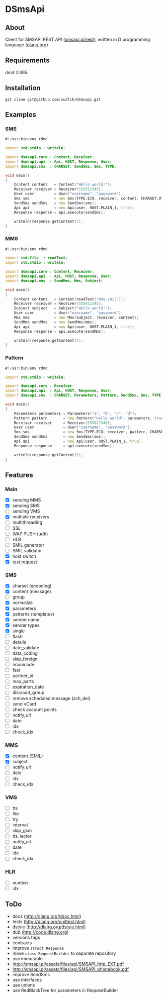 # DSmsApi
## About
Client for SMSAPI REST API ([smsapi.pl/rest](http://smsapi.pl/rest)),
written in D programming language ([dlang.org](http://dlang.org))
## Requirements
dmd 2.065
## Installation
`git clone git@github.com:sudlik/dsmsapi.git`
## Examples
### SMS
``` D
#!/usr/bin/env rdmd

import std.stdio : writeln;

import dsmsapi.core : Content, Receiver;
import dsmsapi.api  : Api, HOST, Response, User;
import dsmsapi.sms  : CHARSET, SendSms, Sms, TYPE;

void main()
{
    Content content   = Content("Hello world!");
    Receiver receiver = Receiver(555012345);
    User user         = User("username", "password");
    Sms sms           = new Sms(TYPE.ECO, receiver, content, CHARSET.UTF_8, true);
    SendSms sendSms   = new SendSms(sms);
    Api api           = new Api(user, HOST.PLAIN_1, true);
    Response response = api.execute(sendSms);

    writeln(response.getContent());
}
```
### MMS
``` D
#!/usr/bin/env rdmd

import std.file  : readText;
import std.stdio : writeln;

import dsmsapi.core : Content, Receiver;
import dsmsapi.api  : Api, HOST, Response, User;
import dsmsapi.mms  : SendMms, Mms, Subject;

void main()
{
    Content content   = Content(readText("mms.smil"));
    Receiver receiver = Receiver(555012345);
    Subject subject   = Subject("Hello world!");
    User user         = User("username", "password");
    Mms mms           = new Mms(subject, receiver, content);
    SendMms sendMms   = new SendMms(mms);
    Api api           = new Api(user, HOST.PLAIN_1, true);
    Response response = api.execute(sendMms);

    writeln(response.getContent());
}
```
### Pattern
``` D
#!/usr/bin/env rdmd

import std.stdio : writeln;

import dsmsapi.core : Receiver;
import dsmsapi.api  : Api, HOST, Response, User;
import dsmsapi.sms  : CHARSET, Parameters, Pattern, SendSms, Sms, TYPE;

void main()
{
    Parameters parameters = Parameters("a", "b", "c", "d");
    Pattern pattern       = new Pattern("Hello world", parameters, true);
    Receiver receiver     = Receiver(555012345);
    User user             = User("username", "password");
    Sms sms               = new Sms(TYPE.ECO, receiver, pattern, CHARSET.UTF_8, true);
    SendSms sendSms       = new SendSms(sms);
    Api api               = new Api(user, HOST.PLAIN_1, true);
    Response response     = api.execute(sendSms);

    writeln(response.getContent());
}
```
## Features
### Main
- [x] sending MMS
- [x] sending SMS
- [ ] sending VMS
- [x] multiple receivers
- [ ] multithreading
- [ ] SSL
- [ ] WAP PUSH (udh)
- [ ] HLR
- [ ] SMIL generator
- [ ] SMIL validator
- [x] host switch
- [x] test request

### SMS
- [x] charset (encoding)
- [x] content (message)
- [ ] group
- [x] normalize
- [x] parameters
- [x] patterns (templates)
- [x] sender name
- [x] sender types
- [x] single
- [ ] flash
- [ ] details
- [ ] date_validate
- [ ] data_coding
- [ ] skip_foreign
- [ ] nounicode
- [ ] fast
- [ ] partner_id
- [ ] max_parts
- [ ] expiration_date
- [ ] discount_group
- [ ] remove scheduled message (sch_del)
- [ ] send vCard
- [ ] check account points
- [ ] notify_url
- [ ] date
- [ ] idx
- [ ] check_idx

### MMS
- [x] content (SMIL)
- [x] subject
- [ ] notify_url
- [ ] date
- [ ] idx
- [ ] check_idx

### VMS
- [ ] tts
- [ ] file
- [ ] try
- [ ] interval
- [ ] skip_gsm
- [ ] tts_lector
- [ ] notify_url
- [ ] date
- [ ] idx
- [ ] check_idx

### HLR
- [ ] number
- [ ] idx

## ToDo
 * docs (http://dlang.org/ddoc.html)
 * tests (http://dlang.org/unittest.html)
 * dstyle (http://dlang.org/dstyle.html)
 * dub (http://code.dlang.org)
 * versions tags
 * contracts
 * improve `struct Response`
 * move `class RequestBuilder` to separate repository
 * use immutable
 * http://smsapi.pl/assets/files/api/SMSAPI_http_EXT.pdf
 * http://smsapi.pl/assets/files/api/SMSAPI_phonebook.pdf
 * improve SendSms
 * use interfaces
 * use unions
 * use RedBlackTree for parameters in RequestBuilder
